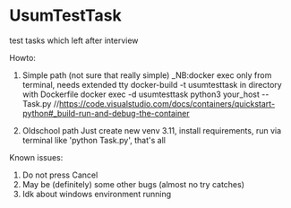 # UsumTestTask
test tasks which left after interview

Howto:
1. Simple path (not sure that really simple)
_NB:docker exec only from terminal, needs extended tty
   docker-build -t usumtesttask in directory with Dockerfile
   docker exec -d usumtesttask python3 your_host -- Task.py 
  //https://code.visualstudio.com/docs/containers/quickstart-python#_build-run-and-debug-the-container
  
3. Oldschool path
  Just create new venv 3.11, install requirements, run via terminal like 'python Task.py', that's all

Known issues:
1. Do not press Cancel
2. May be (definitely) some other bugs (almost no try catches)
3. Idk about windows environment running
